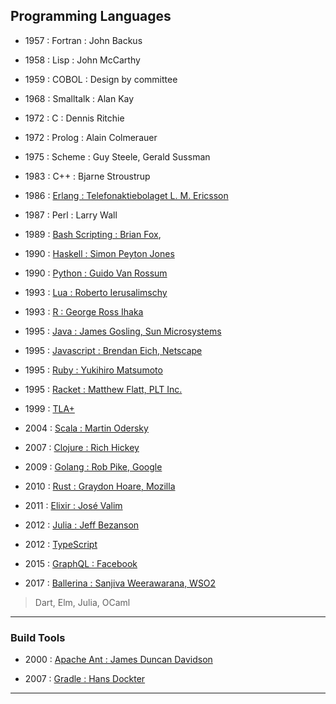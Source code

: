 
## Programming Languages

* 1957 : Fortran : John Backus

* 1958 : Lisp : John McCarthy

* 1959 : COBOL : Design by committee

* 1968 : Smalltalk : Alan Kay

* 1972 : C : Dennis Ritchie

* 1972 : Prolog : Alain Colmerauer

* 1975 : Scheme : Guy Steele, Gerald Sussman

* 1983 : C++ : Bjarne Stroustrup

* 1986 : [Erlang : Telefonaktiebolaget L. M. Ericsson](./erlang/README.md)

* 1987 : Perl : Larry Wall

* 1989 : [Bash Scripting : Brian Fox](./shell-scripting/README.md),

* 1990 : [Haskell : Simon Peyton Jones](./haskell/README.md)

* 1990 : [Python : Guido Van Rossum](./python/README.md)

* 1993 : [Lua : Roberto Ierusalimschy](./lua/README.md)

* 1993 : [R : George Ross Ihaka](./R-lang/README.md)

* 1995 : [Java : James Gosling, Sun Microsystems](./jvm-n-java/README.md)

* 1995 : [Javascript : Brendan Eich, Netscape](./javascript/README.md)

* 1995 : [Ruby : Yukihiro Matsumoto](./ruby/README.md)

* 1995 : [Racket : Matthew Flatt, PLT Inc.](./racket/README.md)

* 1999 : [TLA+](./tla-plus/README.md)

* 2004 : [Scala : Martin Odersky](./scala/README.md)

* 2007 : [Clojure : Rich Hickey](./clojure/README.md)

* 2009 : [Golang : Rob Pike, Google](./golang/README.md)

* 2010 : [Rust : Graydon Hoare, Mozilla](./rust/README.md)

* 2011 : [Elixir : José Valim](./elixir/README.md)

* 2012 : [Julia : Jeff Bezanson](./julia-lang/README.md)

* 2012 : [TypeScript](./typescript/README.md)

* 2015 : [GraphQL : Facebook](./graphql/README.md)

* 2017 : [Ballerina : Sanjiva Weerawarana, WSO2](./ballerina/README.md)

> Dart, Elm, Julia, OCaml

---

### Build Tools

* 2000 : [Apache Ant : James Duncan Davidson](./0-build/ant)

* 2007 : [Gradle : Hans Dockter](./0-build/gradle)

---
